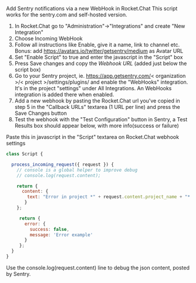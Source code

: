 Add Sentry notifications via a new WebHook in Rocket.Chat
This script works for the sentry.com and self-hosted version.

1. In Rocket.Chat go to "Administration"->"Integrations" and create "New Integration"
2. Choose Incoming WebHook
3. Follow all instructions like Enable, give it a name, link to channel etc. Bonus: add https://avatars.io/twitter/getsentry/medium as Avatar URL
4. Set "Enable Script" to true and enter the javascript in the "Script" box
5. Press Save changes and copy the *Webhook URL* (added just below the script box)
6. Go to your Sentry project, ie. https://app.getsentry.com/< organization >/< project >/settings/plugins/ and enable the "WebHooks" integration. It's in the project "settings" under All Integrations. An WebHooks integration is added there when enabled.
7. Add a new webhook by pasting the Rocket.Chat url you've copied in step 5 in the "Callback URLs" textarea (1 URL per line) and press the Save Changes button
8. Test the webhook with the "Test Configuration" button in Sentry, a Test Results box should appear below, with more info(success or failure)

Paste this in javascript in the "Script" textarea on Rocket.Chat webhook settings
```javascript
class Script {

  process_incoming_request({ request }) {
    // console is a global helper to improve debug
    // console.log(request.content);

    return {
      content: {
        text: "Error in project *" + request.content.project_name + "* (" + request.content.project + ").\n*Message:* "+ request.content.message+"\n*Culprit:* " + request.content.culprit +".\n*Check url:* " + request.content.url,
       }
    };

     return {
       error: {
         success: false,
         message: 'Error example'
       }
     };
  }
}


```
Use the console.log(request.content) line to debug the json content, posted by Sentry.
